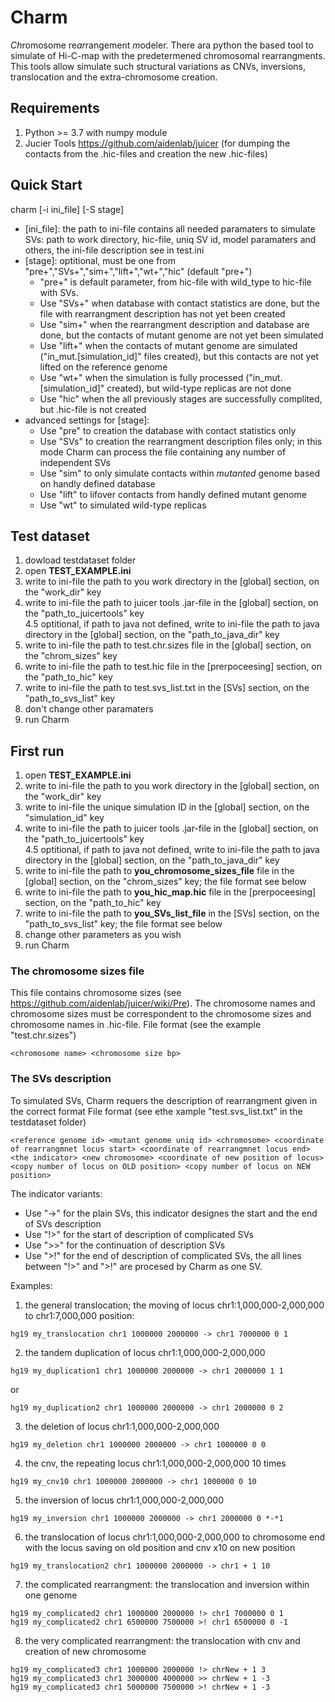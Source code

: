 # Charm
*Ch*romosome re*ar*rangement *m*odeler.
There ara python the based tool to simulate of Hi-C-map with the predetermened chromosomal rearrangments. This tools allow simulate such structural variations as CNVs, inversions, translocation and the extra-chromosome creation.

## Requirements
1) Python >= 3.7 with numpy module
2) Jucier Tools https://github.com/aidenlab/juicer (for dumping the contacts from the .hic-files and creation the new .hic-files)

## Quick Start
charm [-i ini_file] [-S stage] 
* [ini_file]: the path to ini-file contains all needed paramaters to simulate SVs: path to work directory, hic-file, uniq SV id, model paramaters and others, the ini-file description see in test.ini
* [stage]: optitional, must be one from "pre+","SVs+","sim+","lift+","wt+","hic" (default "pre+")
  - "pre+" is default parameter, from hic-file with wild_type to hic-file with SVs.
  - Use "SVs+" when database with contact statistics are done, but the file with rearrangment description has not yet been created 
  - Use "sim+" when the rearrangment description and database are done, but the contacts of mutant genome are not yet been simulated
  - Use "lift+" when the contacts of mutant genome are simulated ("in_mut.[simulation_id]" files created), but this contacts are not yet lifted on the reference genome
  - Use "wt+" when the simulation is fully processed ("in_mut.[simulation_id]" created), but wild-type replicas are not done
  - Use "hic" when the all previously stages are successfully complited, but .hic-file is not created
* advanced settings for [stage]:
  - Use "pre" to creation the database with contact statistics only
  - Use "SVs" to creation the rearrangment description files only; in this mode Charm can process the file containing any number of independent SVs 
  - Use "sim" to only simulate contacts within *mutanted* genome based on handly defined database
  - Use "lift" to lifover contacts from handly defined mutant genome
  - Use "wt" to simulated wild-type replicas

## Test dataset
1) dowload testdataset folder
2) open **TEST_EXAMPLE.ini**
3) write to ini-file the path to you work directory in the [global] section, on the "work_dir" key
4) write to ini-file the path to juicer tools .jar-file in the [global] section, on the "path_to_juicertools" key  
4.5 optitional, if path to java not defined, write to ini-file the path to java directory in the [global] section, on the "path_to_java_dir" key 
5) write to ini-file the path to test.chr.sizes file in the [global] section, on the "chrom_sizes" key 
6) write to ini-file the path to test.hic file in the [prerpoceesing] section, on the "path_to_hic" key
7) write to ini-file the path to test.svs_list.txt in the [SVs] section, on the "path_to_svs_list" key
8) don't change other paramaters
9) run Charm

## First run
1) open **TEST_EXAMPLE.ini**
2) write to ini-file the path to you work directory in the [global] section, on the "work_dir" key
3) write to ini-file the unique simulation ID in the [global] section, on the "simulation_id" key
4) write to ini-file the path to juicer tools .jar-file in the [global] section, on the "path_to_juicertools" key  
4.5 optitional, if path to java not defined, write to ini-file the path to java directory in the [global] section, on the "path_to_java_dir" key 
5) write to ini-file the path to **you_chromosome_sizes_file** file in the [global] section, on the "chrom_sizes" key; the file format see below 
6) write to ini-file the path to **you_hic_map.hic** file in the [prerpoceesing] section, on the "path_to_hic" key
7) write to ini-file the path to **you_SVs_list_file** in the [SVs] section, on the "path_to_svs_list" key; the file format see below
8) change other parameters as you wish
9) run Charm

### The chromosome sizes file
This file contains chromosome sizes (see https://github.com/aidenlab/juicer/wiki/Pre). The chromosome names and chromosome sizes must be correspondent to the chromosome sizes and chromosome names in .hic-file. 
File format (see the example "test.chr.sizes")
```
<chromosome name> <chromosome size bp>
```

### The SVs description 
To simulated SVs, Charm requers the description of rearrangment given in the correct format
File format (see ethe xample "test.svs_list.txt" in the testdataset folder)
```
<reference genome id> <mutant genome uniq id> <chromosome> <coordinate of rearrangmnet locus start> <coordinate of rearrangmnet locus end> <the indicator> <new chromosome> <coordinate of new position of locus> <copy number of locus on OLD position> <copy number of locus on NEW position>
```
The indicator variants:
  - Use "->" for the plain SVs, this indicator designes the start and the end of SVs description
  - Use "!>" for the start of description of complicated SVs
  - Use ">>" for the continuation of description SVs
  - Use ">!" for the end of description of complicated SVs, the all lines between "!>" and ">!" are procesed by Charm as one SV.
 
Examples:
  1) the general translocation; the moving of locus chr1:1,000,000-2,000,000 to chr1:7,000,000 position: 
  ```
  hg19 my_translocation chr1 1000000 2000000 -> chr1 7000000 0 1
  ```
  2) the tandem duplication of locus chr1:1,000,000-2,000,000
  ```
  hg19 my_duplication1 chr1 1000000 2000000 -> chr1 2000000 1 1
  ```
  or
  ```
  hg19 my_duplication2 chr1 1000000 2000000 -> chr1 2000000 0 2
  ```
  3) the deletion of locus chr1:1,000,000-2,000,000 
  ```
  hg19 my_deletion chr1 1000000 2000000 -> chr1 1000000 0 0
  ```
  4) the cnv, the repeating locus chr1:1,000,000-2,000,000  10 times
  ```
  hg19 my_cnv10 chr1 1000000 2000000 -> chr1 1000000 0 10
  ```
  5) the inversion of locus chr1:1,000,000-2,000,000 
  ```
  hg19 my_inversion chr1 1000000 2000000 -> chr1 2000000 0 *-*1
  ```
  6) the translocation of locus chr1:1,000,000-2,000,000 to chromosome end with the locus saving on old position and cnv x10 on new position
  ```
  hg19 my_translocation2 chr1 1000000 2000000 -> chr1 + 1 10
  ```
  7) the complicated rearrangment: the translocation and inversion within one genome
  ```
  hg19 my_complicated2 chr1 1000000 2000000 !> chr1 7000000 0 1
  hg19 my_complicated2 chr1 6500000 7500000 >! chr1 6500000 0 -1
  ```
  8) the very complicated rearrangment: the translocation with cnv and creation of new chromosome
  ```
  hg19 my_complicated3 chr1 1000000 2000000 !> chrNew + 1 3
  hg19 my_complicated3 chr1 3000000 4000000 >> chrNew + 1 -3
  hg19 my_complicated3 chr1 5000000 7500000 >! chrNew + 1 -3
  ```
 
